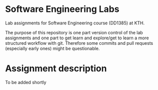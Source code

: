 # Software Engineering Labs
Lab assignments for Software Engineering course (DD1385) at KTH.

The purpose of this repository is one part version control of the lab assignments and one part to get learn and explore/get to learn a more structured workflow with git. Therefore some commits and pull requests (especially early ones) might be questionable.

# Assignment description
To be added shortly
